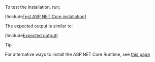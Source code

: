 ﻿To test the installation, run:

[!include[Test ASP.NET Core installation](../../../../includes/linux/test-aspnetcore.md)]

The expected output is similar to:

[!include[Expected output](../../../../includes/linux/test-aspnetcore-output-21.md)]

> [!TIP]
> For alternative ways to install the ASP.NET Core Runtime, see [this page](https://docs.microsoft.com/en-us/dotnet/core/install/linux)
